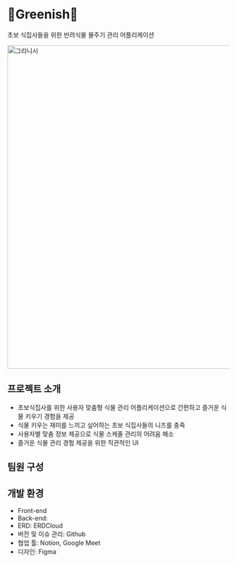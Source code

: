 # 🌱Greenish🌱
초보 식집사들을 위한 반려식물 물주기 관리 어플리케이션

<img width="734" alt="그리니시" src="https://github.com/user-attachments/assets/724b0c35-517f-448d-9ffb-84edf365fa03">

## 프로젝트 소개
- 초보식집사를 위한 사용자 맞춤형 식물 관리 어플리케이션으로 간편하고 즐거운 식물 키우기 경험을 제공</b>
- 식물 키우는 재미를 느끼고 싶어하는 초보 식집사들의 니즈를 충족
- 사용자별 맞춤 정보 제공으로 식물 스케줄 관리의 어려움 해소
- 즐거운 식물 관리 경험 제공을 위한 직관적인 UI

## 팀원 구성

## 개발 환경
- Front-end
- Back-end:
- ERD: <a link="https://www.erdcloud.com/d/2DCFiWKriNxcHRdBt">ERDCloud</a>
- 버전 및 이슈 관리: <a link="https://github.com/Greenish-Solux">Github</a>
- 협업 툴: <a link="https://www.notion.so/API-5974d983a3ea45c8943fe553e2d1e7bc?pvs=4">Notion</a>, Google Meet
- 디자인: <a link="https://www.figma.com/design/4EVEZRT8nuY6E4QenQ9WRN/2024-1-%EC%86%94%EB%A3%A9%EC%8A%A4-%EC%95%B1%ED%8C%8C%EB%AF%BC-_-%EC%95%B1-%EB%94%94%EC%9E%90%EC%9D%B8?node-id=0-1&node-type=canvas&t=jH9JybOoiQ3FSZC7-0">Figma</a>


